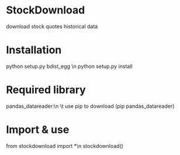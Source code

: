# StockDownload

download stock quotes historical data

# Installation

python setup.py bdist_egg \n
python setup.py install

# Required library

pandas_datareader:\n
\t  use pip to download (pip pandas_datareader)

# Import & use

from stockdownload import *\n
stockdownload()

